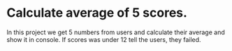 # Calculate average of 5 scores.

In this project we get 5 numbers from users and calculate their average and show it in console. If scores was under 12 tell the users, they failed.
